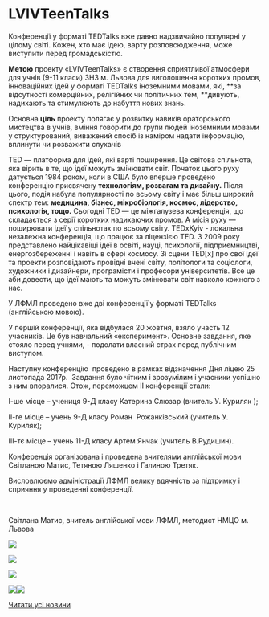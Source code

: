 # LVIVTeenTalks

Конференції у форматі TEDTalks вже давно надзвичайно популярні у цілому світі. Кожен, хто має ідею, варту розповсюдження, може виступити перед громадськістю.

**Метою** проекту «LVIVTeenTalks» є створення сприятливої атмосфери для учнів (9-11 класи) ЗНЗ м. Львова для виголошення коротких промов, інноваційних ідей у форматі TEDTalks іноземними мовами, які, **за відсутності комерційних, релігійних чи політичних тем, **дивують, надихають та стимулюють до набуття нових знань.

Основна **ціль** проекту полягає у розвитку навиків ораторського мистецтва в учнів, вміння говорити до групи людей іноземними мовами у структурований, виважений спосіб із наміром надати інформацію, вплинути чи розважити слухачів

TED — платформа для ідей, які варті поширення. Це світова спільнота, яка вірить в те, що ідеї можуть змінювати світ. Початок цього руху датується 1984 роком, коли в США було вперше проведено конференцію присвячену **технологіям, розвагам та дизайну.** Після цього, подія набула популярності по всьому світу і має більш широкий спектр тем: **медицина, бізнес, мікробіологія, космос, лідерство, психологія, тощо.** Сьогодні TED — це міжгалузева конференція, що складається з серії коротких надихаючих промов. А місія руху — поширювати ідеї у спільнотах по всьому світу. TEDxKyiv - локальна незалежна конференція, що працює за ліцензією TED. З 2009 року представлено найцікавіщі ідеї в освіті, науці, психології, підприємництві, енергозбереженні і навіть в сфері космосу. Зі сцени TED[x] про свої ідеї та проекти розповідають провідні вчені світу, політологи та соціологи, художники і дизайнери, програмісти і професори університетів. Все це аби довести, що ідеї мають та можуть змінювати світ навколо кожного з нас.

У ЛФМЛ проведено вже дві конференції у форматі TEDTalks (англійською мовою).

У першій конференції, яка відбулася 20 жовтня, взяло участь 12 учасників. Це був навчальний «експеримент». Основне завдання, яке стояло перед учнями, - подолати власний страх перед публічним виступом.

Наступну конференцію  проведено в рамках відзначення Дня ліцею 25 листопада 2017р.  Завдання було чітким і зрозумілим і учасники успішно з ним впоралися. Отож, переможцем ІІ конференції стали:

І-ше місце – учениця 9-Д класу Катерина Слюзар (вчитель У. Куриляк );

ІІ-ге місце – учень 9-Д класу Роман  Рожанківський (учитель У. Куриляк);

ІІІ-тє місце – учень 11-Д класу Артем Янчак (учитель В.Рудишин).

Конференція організована і проведена вчителями англійської мови Світланою Матис, Тетяною Ляшенко і Галиною Третяк.

Висловлюємо адміністрації ЛФМЛ велику вдячність за підтримку і сприяння у проведенні конференції.

 

Світлана Матис, вчитель англійської мови ЛФМЛ, методист НМЦО м. Львова

![](/images/blog/lvivteentalks/img_4250.jpg)

![](/images/blog/lvivteentalks/img_4353.jpg)

![](/images/blog/lvivteentalks/img_4355.jpg)

![](/images/blog/lvivteentalks/img_4260.jpg)![](/images/blog/lvivteentalks/img_4260.jpg)

[Читати усі новини](/news)
